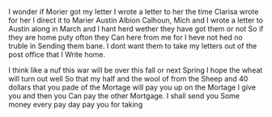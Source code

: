 I wonder if Morier got my letter I wrote a letter to her the time Clarisa wrote for her I direct it to Marier Austin Albion Calhoun, Mich and I wrote a letter to Austin along in March and I hant herd wether they have got them or not  So if they are home puty ofton they Can here from me for I heve not hed no truble in Sending them bane. I dont want them to take my letters out of the post office that I Write home. 

I think like a nuf this war will be over this fall or next Spring I hope the wheat will turn out well So that my half and the wool of from the Sheep and 40 dollars that you pade of the Mortage will pay you up on the Mortage I give you and then you Can pay the other Mortgage. I shall send you Some money every pay day pay you for taking